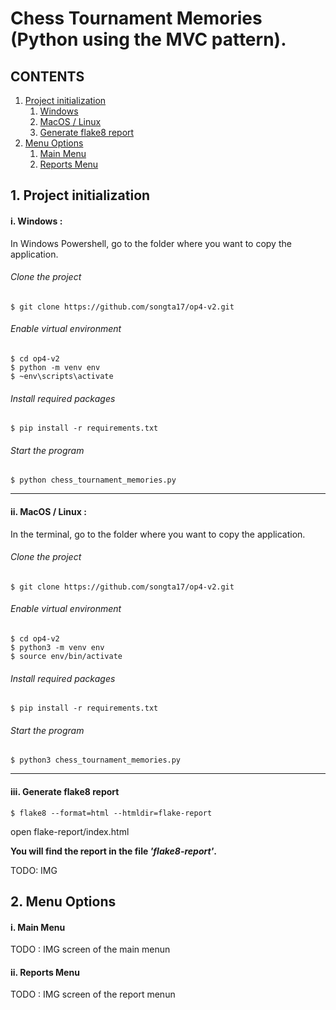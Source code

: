 # Chess Tournament Memories (Python using the MVC pattern).

## CONTENTS

1. [Project initialization](#id-section1)
    1. [Windows](#id-section1-1)
    1. [MacOS / Linux](#id-section1-2)
    3. [Generate flake8 report](#id-section1-3)
2. [Menu Options](#id-section2)
    1. [Main Menu](#section2-1)
    2. [Reports Menu](#section2-2)


<div id='id-section1'></div>

## 1. Project initialization

<div id='id-section1-1'></div>


#### i. Windows :
In Windows Powershell, go to the folder where you want to copy the application.

###### Clone the project
    $ git clone https://github.com/songta17/op4-v2.git

###### Enable virtual environment
    $ cd op4-v2
    $ python -m venv env 
    $ ~env\scripts\activate
    
###### Install required packages
    $ pip install -r requirements.txt

###### Start the program
    $ python chess_tournament_memories.py


<div id='id-section1-2'></div>

---------

#### ii. MacOS / Linux :
In the terminal, go to the folder where you want to copy the application.
###### Clone the project
    $ git clone https://github.com/songta17/op4-v2.git

###### Enable virtual environment
    $ cd op4-v2
    $ python3 -m venv env 
    $ source env/bin/activate
    
###### Install required packages
    $ pip install -r requirements.txt

###### Start the program
    $ python3 chess_tournament_memories.py


<div id='id-section1-3'></div>

----------

#### iii. Generate flake8 report

    $ flake8 --format=html --htmldir=flake-report
open flake-report/index.html

**You will find the report in the file _'flake8-report'_.**

TODO: IMG 

<div id='id-section2'></div>

## 2. Menu Options

<div id='id-section2-1'></div>

#### i. Main Menu 
TODO : IMG screen of the main menun

<div id='id-section2-2'></div>

#### ii. Reports Menu
TODO : IMG screen of the report menun